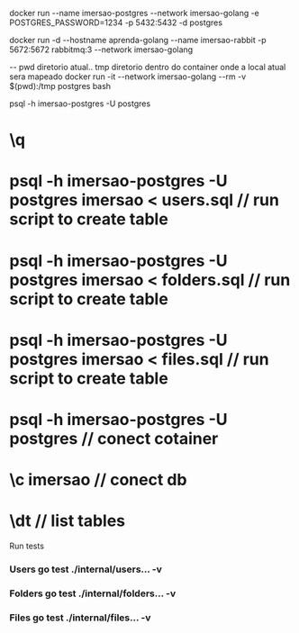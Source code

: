 docker run --name imersao-postgres --network imersao-golang -e POSTGRES_PASSWORD=1234 -p 5432:5432 -d postgres

docker run -d --hostname aprenda-golang --name imersao-rabbit -p 5672:5672 rabbitmq:3  --network imersao-golang

-- pwd diretorio atual.. tmp diretorio dentro do container onde a local atual sera mapeado
docker run -it --network imersao-golang --rm -v $(pwd):/tmp postgres bash

psql -h imersao-postgres -U postgres

# \q
# psql -h imersao-postgres -U postgres imersao < users.sql    // run script to create table
# psql -h imersao-postgres -U postgres imersao < folders.sql  // run script to create table
# psql -h imersao-postgres -U postgres imersao < files.sql    // run script to create table
# psql -h imersao-postgres -U postgres // conect cotainer
# \c imersao // conect db
# \dt // list tables

Run tests

### Users go test ./internal/users... -v
### Folders go test ./internal/folders... -v
### Files go test ./internal/files... -v